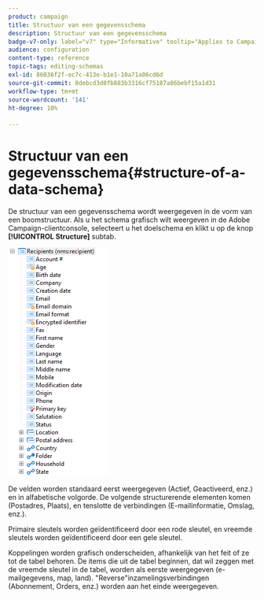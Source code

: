 ```yaml
---
product: campaign
title: Structuur van een gegevensschema
description: Structuur van een gegevensschema
badge-v7-only: label="v7" type="Informative" tooltip="Applies to Campaign Classic v7 only"
audience: configuration
content-type: reference
topic-tags: editing-schemas
exl-id: 86036f2f-ec7c-413e-b1e1-10a71a06cd6d
source-git-commit: 8debcd3d8fb883b3316cf75187a86bebf15a1d31
workflow-type: tm+mt
source-wordcount: '141'
ht-degree: 10%

---
```


# Structuur van een gegevensschema{#structure-of-a-data-schema}

De structuur van een gegevensschema wordt weergegeven in de vorm van een boomstructuur. Als u het schema grafisch wilt weergeven in de Adobe Campaign-clientconsole, selecteert u het doelschema en klikt u op de knop **[!UICONTROL Structure]** subtab.

![](assets/d_ncs_integration_schema_arbo.png)

De velden worden standaard eerst weergegeven (Actief, Geactiveerd, enz.) en in alfabetische volgorde. De volgende structurerende elementen komen (Postadres, Plaats), en tenslotte de verbindingen (E-mailinformatie, Omslag, enz.).

Primaire sleutels worden geïdentificeerd door een rode sleutel, en vreemde sleutels worden geïdentificeerd door een gele sleutel.

Koppelingen worden grafisch onderscheiden, afhankelijk van het feit of ze tot de tabel behoren. De items die uit de tabel beginnen, dat wil zeggen met de vreemde sleutel in de tabel, worden als eerste weergegeven (e-mailgegevens, map, land). &quot;Reverse&quot;inzamelingsverbindingen (Abonnement, Orders, enz.) worden aan het einde weergegeven.
